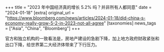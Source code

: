 +++
title = "2023 年中国经济真的增长 5.2% 吗？并非所有人都同意"
date = "2024-01-18"
[extra]
original_url = "https://www.bloomberg.com/news/articles/2024-01-18/did-china-s-economy-really-grow-5-2-in-2023-not-all-agree"
[taxonomies]
news_tags = ["Asia", "China", "Bloomberg"]
+++

官方和独立机构的一致看法是，房地产建设的急剧下降，加上地方政府财政紧张和出口下降，给世界第二大经济体带来了下行压力。
